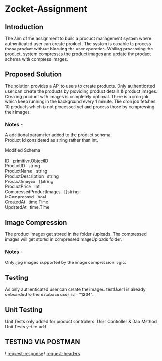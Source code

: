 # Zocket-Assignment

## Introduction 
The Aim of the assignment to build a product management system where authenticated user can create product. The system
is capable to process those product without blocking the user operation. Whiling processing the product, system compresses 
the product images and update the product schema with compress images. 

## Proposed Solution 
The solution provides a API to users to create products. Only authenticated user can create the products by providing 
product details & product images. Creating product with images is completely optional. There is a cron job which keep
running in the background every 1 minute. The cron job fetches 10 products which is not processed yet and process those
by compressing their images. 

### Notes - 
A additional parameter added to the product schema.<br>
Product Id considered as string rather than int.<br>
<br>
Modified Schema
<br>
<br>
ID                      &nbsp;                           primitive.ObjectID <br>
ProductID               &nbsp;                           string            
ProductName             &nbsp;                           string            
ProductDescription      &nbsp;                           string             
ProductImages           &nbsp;                           []string           
ProductPrice            &nbsp;                           int                
CompressedProductImages &nbsp;                           []string           
IsCompressed            &nbsp;                           bool               
CreatedAt               &nbsp;                           time.Time          
UpdatedAt               &nbsp;                           time.Time          

## Image Compression
The product images get stored in the folder /uploads. The compressed images will get stored in compressedImageUploads 
folder. 

### Notes - 
Only .jpg images supported by the image compression logic.

## Testing 
As only authenticated user can create the images. testUser1 is already onboarded to the database user_id - "1234".

## Unit Testing 
Unit Tests only added for product controllers. 
User Controller & Dao Method Unit Tests yet to add. 

## TESTING VIA POSTMAN
! [request-response](https://drive.google.com/file/d/131-Wrh8xR1MgOpGPBvbhvOjJK-9WGohv/view)
! [request-headers](https://drive.google.com/file/d/1CwiHsIfrmkc2bSVn7FFagwBWePpw7CMl/view)




